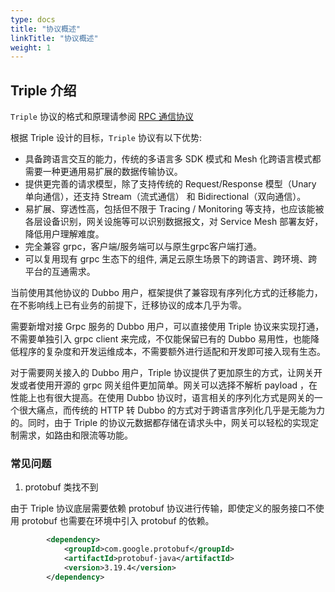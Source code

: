 ```yaml
---
type: docs
title: "协议概述"
linkTitle: "协议概述"
weight: 1
---
```


## Triple 介绍

`Triple` 协议的格式和原理请参阅 [RPC 通信协议](/zh/docs/concepts/rpc-protocol/)

根据 Triple 设计的目标，`Triple` 协议有以下优势:

- 具备跨语言交互的能力，传统的多语言多 SDK 模式和 Mesh 化跨语言模式都需要一种更通用易扩展的数据传输协议。
- 提供更完善的请求模型，除了支持传统的 Request/Response 模型（Unary 单向通信），还支持 Stream（流式通信） 和 Bidirectional（双向通信）。
- 易扩展、穿透性高，包括但不限于 Tracing / Monitoring 等支持，也应该能被各层设备识别，网关设施等可以识别数据报文，对 Service Mesh 部署友好，降低用户理解难度。
- 完全兼容 grpc，客户端/服务端可以与原生grpc客户端打通。
- 可以复用现有 grpc 生态下的组件, 满足云原生场景下的跨语言、跨环境、跨平台的互通需求。

当前使用其他协议的 Dubbo 用户，框架提供了兼容现有序列化方式的迁移能力，在不影响线上已有业务的前提下，迁移协议的成本几乎为零。

需要新增对接 Grpc 服务的 Dubbo 用户，可以直接使用 Triple 协议来实现打通，不需要单独引入 grpc client 来完成，不仅能保留已有的 Dubbo 易用性，也能降低程序的复杂度和开发运维成本，不需要额外进行适配和开发即可接入现有生态。

对于需要网关接入的 Dubbo 用户，Triple 协议提供了更加原生的方式，让网关开发或者使用开源的 grpc 网关组件更加简单。网关可以选择不解析 payload ，在性能上也有很大提高。在使用 Dubbo 协议时，语言相关的序列化方式是网关的一个很大痛点，而传统的 HTTP 转 Dubbo 的方式对于跨语言序列化几乎是无能为力的。同时，由于 Triple 的协议元数据都存储在请求头中，网关可以轻松的实现定制需求，如路由和限流等功能。


### 常见问题

1. protobuf 类找不到

由于 Triple 协议底层需要依赖 protobuf 协议进行传输，即使定义的服务接口不使用 protobuf 也需要在环境中引入 protobuf 的依赖。

```xml
        <dependency>
            <groupId>com.google.protobuf</groupId>
            <artifactId>protobuf-java</artifactId>
            <version>3.19.4</version>
        </dependency>
```